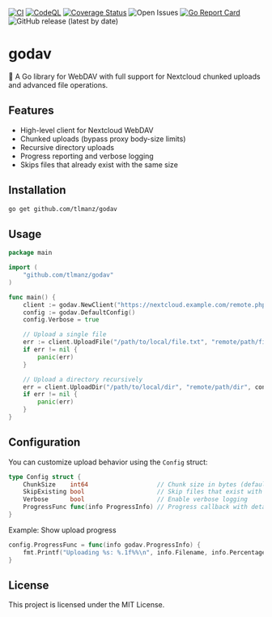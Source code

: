 [![CI](https://github.com/tlmanz/godav/actions/workflows/ci.yml/badge.svg)](https://github.com/tlmanz/godav/actions/workflows/ci.yml)
[![CodeQL](https://github.com/tlmanz/godav/actions/workflows/codequality.yml/badge.svg)](https://github.com/tlmanz/godav/actions/workflows/codequality.yml)
[![Coverage Status](https://coveralls.io/repos/github/tlmanz/godav/badge.svg)](https://coveralls.io/github/tlmanz/godav)
![Open Issues](https://img.shields.io/github/issues/tlmanz/godav)
[![Go Report Card](https://goreportcard.com/badge/github.com/tlmanz/godav)](https://goreportcard.com/report/github.com/tlmanz/godav)
![GitHub release (latest by date)](https://img.shields.io/github/v/release/tlmanz/godav)

# godav

🚀 A Go library for WebDAV with full support for Nextcloud chunked uploads and advanced file operations.

## Features

- High-level client for Nextcloud WebDAV
- Chunked uploads (bypass proxy body-size limits)
- Recursive directory uploads
- Progress reporting and verbose logging
- Skips files that already exist with the same size

## Installation

```sh
go get github.com/tlmanz/godav
```

## Usage

```go
package main

import (
	"github.com/tlmanz/godav"
)

func main() {
	client := godav.NewClient("https://nextcloud.example.com/remote.php/dav/", "username", "password")
	config := godav.DefaultConfig()
	config.Verbose = true

	// Upload a single file
	err := client.UploadFile("/path/to/local/file.txt", "remote/path/file.txt", config)
	if err != nil {
		panic(err)
	}

	// Upload a directory recursively
	err = client.UploadDir("/path/to/local/dir", "remote/path/dir", config)
	if err != nil {
		panic(err)
	}
}
```

## Configuration

You can customize upload behavior using the `Config` struct:

```go
type Config struct {
	ChunkSize    int64                   // Chunk size in bytes (default 10MB)
	SkipExisting bool                    // Skip files that exist with same size
	Verbose      bool                    // Enable verbose logging
	ProgressFunc func(info ProgressInfo) // Progress callback with detailed info
}
```

Example: Show upload progress

```go
config.ProgressFunc = func(info godav.ProgressInfo) {
	fmt.Printf("Uploading %s: %.1f%%\n", info.Filename, info.Percentage)
}
```

## License

This project is licensed under the MIT License.
